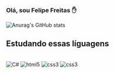 

### Olá, sou Felipe Freitas ✋
![Anurag's GitHub stats](https://github-readme-stats.vercel.app/api?username=felipesansi&show_icons=true&theme=transparent)

## Estudando essas líguagens
 <div style = "display:inline_block"><br/>
 <img align ="center"alt ="C#" src ="https://img.shields.io/badge/C%23-239120?style=for-the-badge&logo=c-sharp&logoColor=white"/> 
<IMG align = "center" alt="html5" src ="https://img.shields.io/badge/HTML5-E34F26?style=for-the-badge&logo=html5&logoColor=white">
<IMG align = "center" alt="css3" src ="https://img.shields.io/badge/CSS3-1572B6?style=for-the-badge&logo=css3&logoColor=white"/>
<IMG align = "center" alt="css3" src ="https://img.shields.io/badge/JavaScript-323330?style=for-the-badge&logo=javascript&logoColor=F7DF1E"/>

</DIV>
